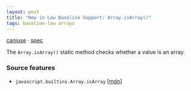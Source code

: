 ```yaml
---
layout: post
title: "New in Low Baseline Support: Array.isArray()"
tags: baseline-low arrays
---
```


[caniuse](https://caniuse.com/?search=array-isarray) · [spec](https://tc39.es/ecma262/multipage/indexed-collections.html#sec-array.isarray)

The `Array.isArray()` static method checks whether a value is an array.

### Source features

- ``javascript.builtins.Array.isArray`` [[mdn]](https://developer.mozilla.org/en-US/search?q=javascript.builtins.Array.isArray)
